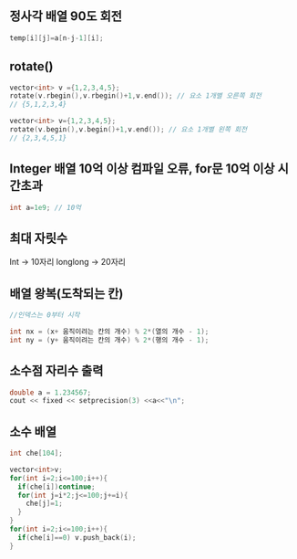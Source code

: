 ## 정사각 배열 90도 회전
```c++
temp[i][j]=a[n-j-1][i];
```

## rotate()
```c++
vector<int> v ={1,2,3,4,5}; 
rotate(v.rbegin(),v.rbegin()+1,v.end()); // 요소 1개별 오른쪽 회전
// {5,1,2,3,4}

vector<int> v={1,2,3,4,5}; 
rotate(v.begin(),v.begin()+1,v.end()); // 요소 1개별 왼쪽 회전
// {2,3,4,5,1}
```
## Integer 배열 10억 이상 컴파일 오류, for문 10억 이상 시간초과
```c++
int a=1e9; // 10억
```
## 최대 자릿수
Int -> 10자리 longlong -> 20자리

## 배열 왕복(도착되는 칸)
```c++
//인덱스는 0부터 시작

int nx = (x+ 움직이려는 칸의 개수) % 2*(열의 개수 - 1);
int ny = (y+ 움직이려는 칸의 개수) % 2*(행의 개수 - 1);
```

## 소수점 자리수 출력
```c++
double a = 1.234567;
cout << fixed << setprecision(3) <<a<<"\n";
```

## 소수 배열
```c++
int che[104];

vector<int>v;
for(int i=2;i<=100;i++){
  if(che[i])continue;
  for(int j=i*2;j<=100;j+=i){
    che[j]=1;
  }
}
for(int i=2;i<=100;i++){
  if(che[i]==0) v.push_back(i);
}
```
